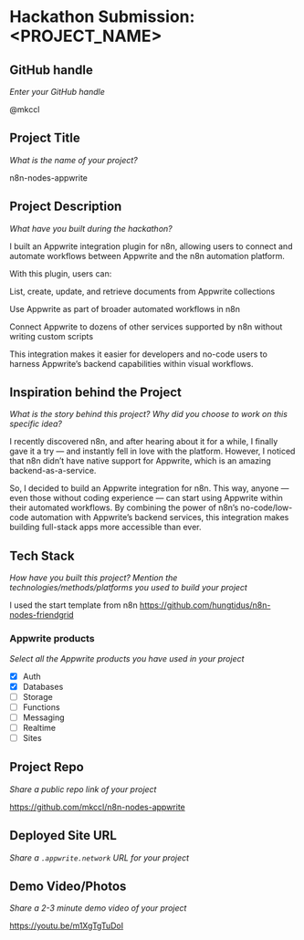 # Hackathon Submission: <PROJECT_NAME>

## GitHub handle
_Enter your GitHub handle_

@mkccl
<!--
@adityaoberai
-->

## Project Title
_What is the name of your project?_

n8n-nodes-appwrite
<!--
CodeCapture
-->

## Project Description    
_What have you built during the hackathon?_

I built an Appwrite integration plugin for n8n, allowing users to connect and automate workflows between Appwrite and the n8n automation platform.

With this plugin, users can:

List, create, update, and retrieve documents from Appwrite collections

Use Appwrite as part of broader automated workflows in n8n

Connect Appwrite to dozens of other services supported by n8n without writing custom scripts

This integration makes it easier for developers and no-code users to harness Appwrite’s backend capabilities within visual workflows.
<!--
The project I created is...
-->

## Inspiration behind the Project  
_What is the story behind this project? Why did you choose to work on this specific idea?_

I recently discovered n8n, and after hearing about it for a while, I finally gave it a try — and instantly fell in love with the platform. However, I noticed that n8n didn’t have native support for Appwrite, which is an amazing backend-as-a-service.

So, I decided to build an Appwrite integration for n8n. This way, anyone — even those without coding experience — can start using Appwrite within their automated workflows. By combining the power of n8n’s no-code/low-code automation with Appwrite’s backend services, this integration makes building full-stack apps more accessible than ever.

<!--
The reason I chose this idea/project was...
-->

## Tech Stack    
_How have you built this project? Mention the technologies/methods/platforms you used to build your project_

I used the start template from n8n https://github.com/hungtidus/n8n-nodes-friendgrid
<!--
The technologies I used...
-->

### Appwrite products
_Select all the Appwrite products you have used in your project_

<!--
Update the checkbox to [x] for the products used.

e.g.:

- [x] Auth 
-->

- [x] Auth
- [x] Databases
- [ ] Storage
- [ ] Functions
- [ ] Messaging
- [ ] Realtime
- [ ] Sites

## Project Repo  
_Share a public repo link of your project_

https://github.com/mkccl/n8n-nodes-appwrite
<!--
https://github.com/code-capture/CodeCapture-Xamarin
-->

## Deployed Site URL
_Share a `.appwrite.network` URL for your project_

<!--
https://hacktoberfest.appwrite.network
-->

## Demo Video/Photos  
_Share a 2-3 minute demo video of your project_

https://youtu.be/m1XgTgTuDoI
<!--
https://www.youtube.com/watch?v=9IBaX1avYWc
-->
